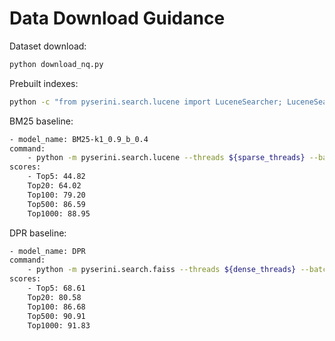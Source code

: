 # Data Download Guidance


Dataset download:
```bash
python download_nq.py
```

Prebuilt indexes:
```bash
python -c "from pyserini.search.lucene import LuceneSearcher; LuceneSearcher.from_prebuilt_index('wikipedia-dpr-100w')"
```

BM25 baseline:
```bash
- model_name: BM25-k1_0.9_b_0.4
command: 
    - python -m pyserini.search.lucene --threads ${sparse_threads} --batch-size ${sparse_batch_size} --index wikipedia-dpr-100w --topics nq-test --output $output --bm25 --k1 0.9 --b 0.4
scores:
    - Top5: 44.82
    Top20: 64.02
    Top100: 79.20
    Top500: 86.59
    Top1000: 88.95
```

DPR baseline:
```bash
- model_name: DPR
command: 
    - python -m pyserini.search.faiss --threads ${dense_threads} --batch-size ${dense_batch_size} --index wikipedia-dpr-100w.dpr-single-nq --encoder facebook/dpr-question_encoder-single-nq-base --topics nq-test --output $output
scores:
    - Top5: 68.61
    Top20: 80.58 
    Top100: 86.68
    Top500: 90.91
    Top1000: 91.83
```




